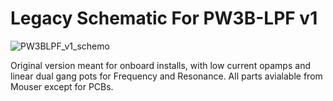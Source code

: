 # Legacy Schematic For PW3B-LPF v1

![PW3BLPF_v1_schemo](https://user-images.githubusercontent.com/127763821/230916882-f31b043d-c7c5-438d-addc-1ddc771c51c6.jpg)

Original version meant for onboard installs, with low current opamps and linear dual gang pots for Frequency and Resonance. All parts avialable from
Mouser except for PCBs.
